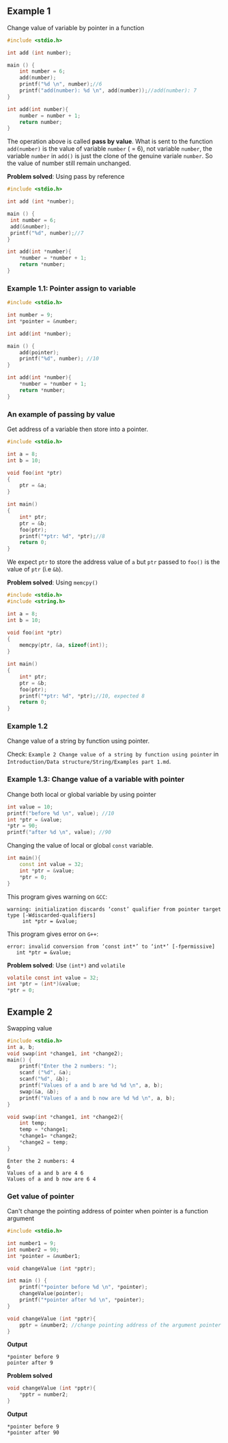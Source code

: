 ## Example 1

Change value of variable by pointer in a function

```c
#include <stdio.h>

int add (int number);

main () {
	int number = 6;
	add(number);
	printf("%d \n", number);//6
	printf("add(number): %d \n", add(number));//add(number): 7 
}

int add(int number){
	number = number + 1;
	return number;
}
```

The operation above is called **pass by value**. What is sent to the function ``add(number)`` is the value of variable ``number`` ( = 6), not variable ``number``, the variable ``number`` in ``add()`` is just the clone of the genuine variale ``number``. So the value of number still remain unchanged.

**Problem solved**: Using pass by reference

```c
#include <stdio.h>

int add (int *number);

main () {
 int number = 6;
 add(&number);
 printf("%d", number);//7
}

int add(int *number){
	*number = *number + 1;
	return *number;
}
```

### Example 1.1: Pointer assign to variable

```c
#include <stdio.h>

int number = 9;
int *pointer = &number;

int add(int *number);

main () {
    add(pointer);
    printf("%d", number); //10
}

int add(int *number){
	*number = *number + 1;
	return *number;
}
```

### An example of passing by value

Get address of a variable then store into a pointer.

```c
#include <stdio.h>

int a = 8;
int b = 10;

void foo(int *ptr)
{
	ptr = &a;
}

int main()
{
	int* ptr;
	ptr = &b;
	foo(ptr);
	printf("*ptr: %d", *ptr);//8
	return 0;
}
```
We expect ``ptr`` to store the address value of ``a`` but ``ptr`` passed to ``foo()`` is the value of ``ptr`` (i.e ``&b``).

**Problem solved**: Using ``memcpy()``

```c
#include <stdio.h>
#include <string.h>

int a = 8;
int b = 10;

void foo(int *ptr)
{
	memcpy(ptr, &a, sizeof(int));
}

int main()
{
	int* ptr;
	ptr = &b;
	foo(ptr);
	printf("*ptr: %d", *ptr);//10, expected 8
	return 0;
}
```

### Example 1.2

Change value of a string by function using pointer.

Check: ``Example 2 Change value of a string by function using pointer`` in ``Introduction/Data structure/String/Examples part 1.md``.

### Example 1.3: Change value of a variable with pointer

Change both local or global variable by using pointer
```cpp
int value = 10;
printf("before %d \n", value); //10
int *ptr = &value;
*ptr = 90;
printf("after %d \n", value); //90
```

Changing the value of local or global ``const`` variable.

```cpp
int main(){
	const int value = 32;
	int *ptr = &value;
	*ptr = 0;
}
```
This program gives warning on ``GCC``:

```
warning: initialization discards ‘const’ qualifier from pointer target type [-Wdiscarded-qualifiers]
     int *ptr = &value;
```
This program gives error on ``G++``:

```
error: invalid conversion from ‘const int*’ to ‘int*’ [-fpermissive]
   int *ptr = &value;
```
**Problem solved**: Use ``(int*)`` and ``volatile``

```c
volatile const int value = 32;
int *ptr = (int*)&value;
*ptr = 0;
```

## Example 2

Swapping value

```c
#include <stdio.h>
int a, b;
void swap(int *change1, int *change2);
main() {
	printf("Enter the 2 numbers: ");
	scanf ("%d", &a);
	scanf("%d", &b);
	printf("Values of a and b are %d %d \n", a, b);
	swap(&a, &b);
	printf("Values of a and b now are %d %d \n", a, b);
}

void swap(int *change1, int *change2){
	int temp;
	temp = *change1;
	*change1= *change2;
	*change2 = temp;
}
```
```
Enter the 2 numbers: 4
6
Values of a and b are 4 6 
Values of a and b now are 6 4 
```

### Get value of pointer

Can't change the pointing address of pointer when pointer is a function argument

```c
#include <stdio.h>

int number1 = 9;
int number2 = 90;
int *pointer = &number1;

void changeValue (int *pptr);

int main () {
    printf("*pointer before %d \n", *pointer);
    changeValue(pointer);
    printf("*pointer after %d \n", *pointer);
}

void changeValue (int *pptr){
    pptr = &number2; //change pointing address of the argument pointer
}
```
**Output**
```
*pointer before 9
pointer after 9
```

**Problem solved**

```c
void changeValue (int *pptr){
    *pptr = number2;
}
```
**Output**
```
*pointer before 9
*pointer after 90
```
